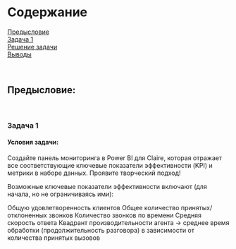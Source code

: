# Содержание <br>
[Предысловие](#T1) <br>
[Задача 1](#T2) <br>
[Решение задачи](#T3) <br>
[Выводы](#T4) <br>

<br><a name="T1"></a> 
## Предысловие:


<br><a name="T2"></a> 
### Задача 1
#### Условия задачи: 
Создайте панель мониторинга в Power BI для Claire, которая отражает все соответствующие ключевые показатели эффективности (KPI) и метрики в наборе данных. Проявите творческий подход! 

Возможные ключевые показатели эффективности включают (для начала, но не ограничиваясь ими):

Общую удовлетворенность клиентов
Общее количество принятых/отклоненных звонков
Количество звонков по времени
Средняя скорость ответа
Квадрант производительности агента -> среднее время обработки (продолжительность разговора) в зависимости от количества принятых вызовов

